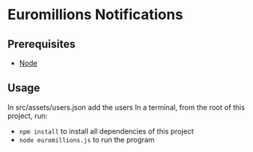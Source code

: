 # Euromillions Notifications

## Prerequisites

- [Node](https://nodejs.org/)

## Usage

In src/assets/users.json add the users
In a terminal, from the root of this project, run:

- `npm install` to install all dependencies of this project
- `node euromillions.js` to run the program
